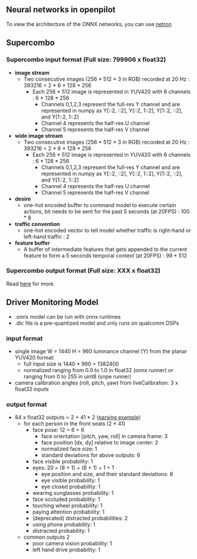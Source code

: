 ## Neural networks in openpilot
To view the architecture of the ONNX networks, you can use [netron](https://netron.app/)

## Supercombo
### Supercombo input format (Full size: 799906 x float32)
* **image stream**
  * Two consecutive images (256 * 512 * 3 in RGB) recorded at 20 Hz : 393216 = 2 * 6 * 128 * 256
    * Each 256 * 512 image is represented in YUV420 with 6 channels : 6 * 128 * 256
      * Channels 0,1,2,3 represent the full-res Y channel and are represented in numpy as Y[::2, ::2], Y[::2, 1::2], Y[1::2, ::2], and Y[1::2, 1::2]
      * Channel 4 represents the half-res U channel
      * Channel 5 represents the half-res V channel
* **wide image stream**
  * Two consecutive images (256 * 512 * 3 in RGB) recorded at 20 Hz : 393216 = 2 * 6 * 128 * 256
    * Each 256 * 512 image is represented in YUV420 with 6 channels : 6 * 128 * 256
      * Channels 0,1,2,3 represent the full-res Y channel and are represented in numpy as Y[::2, ::2], Y[::2, 1::2], Y[1::2, ::2], and Y[1::2, 1::2]
      * Channel 4 represents the half-res U channel
      * Channel 5 represents the half-res V channel
* **desire**
  * one-hot encoded buffer to command model to execute certain actions, bit needs to be sent for the past 5 seconds (at 20FPS) : 100 * 8
* **traffic convention**
  * one-hot encoded vector to tell model whether traffic is right-hand or left-hand traffic : 2
* **feature buffer**
  * A buffer of intermediate features that gets appended to the current feature to form a 5 seconds temporal context (at 20FPS) : 99 * 512


### Supercombo output format (Full size: XXX x float32)
Read [here](https://github.com/commaai/openpilot/blob/90af436a121164a51da9fa48d093c29f738adf6a/selfdrive/classic_modeld/models/driving.h#L236) for more.


## Driver Monitoring Model
* .onnx model can be run with onnx runtimes
* .dlc file is a pre-quantized model and only runs on qualcomm DSPs

### input format
* single image W = 1440 H = 960 luminance channel (Y) from the planar YUV420 format:
  * full input size is 1440 * 960 = 1382400
  * normalized ranging from 0.0 to 1.0 in float32 (onnx runner) or ranging from 0 to 255 in uint8 (snpe runner)
* camera calibration angles (roll, pitch, yaw) from liveCalibration: 3 x float32 inputs

### output format
* 84 x float32 outputs = 2 + 41 * 2 ([parsing example](https://github.com/commaai/openpilot/blob/22ce4e17ba0d3bfcf37f8255a4dd1dc683fe0c38/selfdrive/classic_modeld/models/dmonitoring.cc#L33))
  * for each person in the front seats (2 * 41)
    * face pose: 12 = 6 + 6
      * face orientation [pitch, yaw, roll] in camera frame: 3
      * face position [dx, dy] relative to image center: 2
      * normalized face size: 1
      * standard deviations for above outputs: 6
    * face visible probability: 1
    * eyes: 20 = (8 + 1) + (8 + 1) + 1 + 1
      * eye position and size, and their standard deviations: 8
      * eye visible probability: 1
      * eye closed probability: 1
    * wearing sunglasses probability: 1
    * face occluded probability: 1
    * touching wheel probability: 1
    * paying attention probability: 1
    * (deprecated) distracted probabilities: 2
    * using phone probability: 1
    * distracted probability: 1
  * common outputs 2
    * poor camera vision probability: 1
    * left hand drive probability: 1
